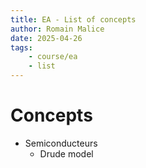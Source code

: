 ```yaml
---
title: EA - List of concepts
author: Romain Malice
date: 2025-04-26
tags:
    - course/ea
    - list
---
```


# Concepts

- Semiconducteurs
    - Drude model
